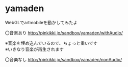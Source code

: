 # yamaden

WebGLでartmobileを動かしてみたよ

〇音楽あり
http://pinkikki.jp/sandbox/yamaden/withAudio/

※音楽を埋め込んでいるので、ちょっと重いです  
※いきなり音楽が再生されます

〇音楽なし
http://pinkikki.jp/sandbox/yamaden/nonAudio/
